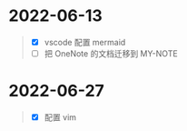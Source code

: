 # 2022-06-13

> - [x] vscode 配置 mermaid
> - [ ] 把 OneNote 的文档迁移到 MY-NOTE

# 2022-06-27

> - [x] 配置 vim
